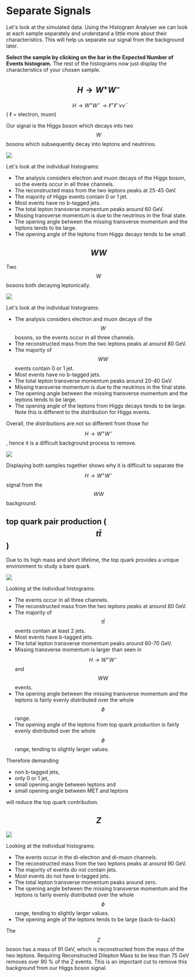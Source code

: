 
# Separate Signals

Let's look at the simulated data.
Using the Histogram Analyser we can look at each sample separately and understand a little more about their characteristics. 
This will help us separate our signal from the background later.

**Select the sample by clicking on the bar in the Expected Number of Events histogram.**
The rest of the histograms now just display the characteristics of your chosen sample.

## $$H\rightarrow W^+W^-$$

$$H\rightarrow W^+W^- \rightarrow ℓ^+ℓ^-\nu \bar\nu$$ ( ℓ = electron, muon)

Our signal is the  Higgs boson which decays into two $$W$$ bosons which subsequently decay into leptons and neutrinos. 

![](pictures/separateSignals/HWW.png)

Let's look at the individual histograms:
* The analysis considers electron and muon decays of the Higgs boson, so the events occur in all three channels. 
* The reconstructed mass from the two leptons peaks at 25-45 GeV. 
* The majority of Higgs events contain 0 or 1 jet.
* Most events have no b-tagged jets. 
* The total lepton transverse momentum peaks around 60 GeV.   
* Missing transverse momentum is due to the neutrinos in the final state. 
* The opening angle between the missing transverse momentum and the leptons tends to be large.
* The opening angle of the leptons from Higgs decays tends to be small.


## $$WW$$

Two $$W$$ bosons both decaying leptonically.


![](pictures/separateSignals/WW.png)


Let's look at the individual histograms:
* The analysis considers electron and muon decays of the $$W$$ bosons, so the events occur in all three channels. 
* The reconstructed mass from the two leptons peaks at around 80 GeV.
* The majority of $$WW$$ events contain 0 or 1 jet.
* Most events have no b-tagged jets. 
* The total lepton transverse momentum peaks around 20-40 GeV.  
* Missing transverse momentum is due to the neutrinos in the final state. 
* The opening angle between the missing transverse momentum and the leptons tends to be large.
* The opening angle of the leptons from Higgs decays tends to be large.  Note this is different to the distribution for Higgs events.

Overall, the distributions are not so different from those for $$H\rightarrow W^+W^-$$, hence it is a difficult background process to remove.


![](pictures/separateSignals/HWW_WW.png)


Displaying both samples together shows why it is difficult to separate the $$H\rightarrow W^+W^-$$ signal from the $$WW$$ background.


## top quark pair production ($$t \bar t$$)

Due to its high mass and short lifetime, the top quark provides a unique environment to study a bare quark.

![](pictures/separateSignals/ttbar.png)



Looking at the individual histograms:

* The events occur in all three channels. 
* The reconstructed mass from the two leptons peaks at around 80 GeV.
* The majority of $$t\bar t$$ events contain at least 2 jets.
* Most events have b-tagged jets. 
* The total lepton transverse momentum peaks around 60-70 GeV.  
* Missing transverse momentum is larger than seen in $$H\rightarrow W^+W^-$$ and $$WW$$ events.
* The opening angle between the missing transverse momentum and the leptons is fairly evenly distributed over the whole $$\phi$$ range.
* The opening angle of the leptons from top quark production is fairly evenly distributed over the whole $$\phi$$ range, tending to slightly larger values.


Therefore demanding
* non b-tagged jets, 
* only 0 or 1 jet, 
* small opening angle between leptons and 
* small opening angle between MET and leptons 
 
will reduce the top quark contribution.

## $$Z$$


![](pictures/separateSignals/justZ.png)

Looking at the individual histograms:

* The events occur in the di-electron and di-muon channels. 
* The reconstructed mass from the two leptons peaks at around 90 GeV.
* The majority of events do not contain jets.
* Most events do not have b-tagged jets. 
* The total lepton transverse momentum peaks around zero.  
* The opening angle between the missing transverse momentum and the leptons is fairly evenly distributed over the whole $$\phi$$ range, tending to slightly larger values.
* The opening angle of the leptons tends to be large (back-to-back) 

The $$Z$$ boson has a mass of 91 GeV, which is reconstructed from the mass of the two leptons.  Requiring Reconstructed Dilepton Mass to be less than 75 GeV removes over 90 % of the Z events. This is an important cut to remove this background from our Higgs boson signal.